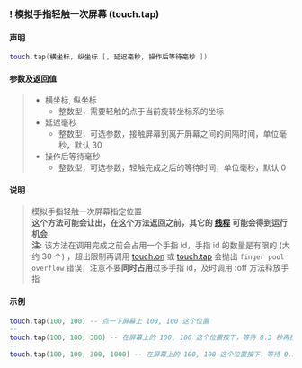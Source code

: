 ### \! 模拟手指轻触一次屏幕 (**touch\.tap**)


#### 声明
```lua
touch.tap(横坐标, 纵坐标 [, 延迟毫秒, 操作后等待毫秒 ])
```

#### 参数及返回值
> - 横坐标, 纵坐标 
>   - 整数型，需要轻触的点于当前旋转坐标系的坐标
> - 延迟毫秒
>   - 整数型，可选参数，接触屏幕到离开屏幕之间的间隔时间，单位毫秒，默认 30
> - 操作后等待毫秒
>   - 整数型，可选参数，轻触完成之后的等待时间，单位毫秒，默认 0


#### 说明
> 模拟手指轻触一次屏幕指定位置  
> **这个方法可能会让出，在这个方法返回之前，其它的 [线程](/Handbook/thread/README.md) 可能会得到运行机会**  
> **注:** 该方法在调用完成之前会占用一个手指 id，手指 id 的数量是有限的 (大约 30 个) ，超出限制再调用 [touch.on](/Handbook/touch/touch.on.md) 或 [touch.tap](/Handbook/touch/touch.tap.md) 会抛出 `finger pool overflow` 错误，注意不要**同时占用**过多手指 id，及时调用 :off 方法释放手指  


#### 示例  
```lua
touch.tap(100, 100) -- 点一下屏幕上 100, 100 这个位置
--
touch.tap(100, 100, 300) -- 在屏幕上的 100, 100 这个位置按下，等待 0.3 秒再抬起
--
touch.tap(100, 100, 300, 1000) -- 在屏幕上的 100, 100 这个位置按下，等待 0.3 秒再抬起，再等待 1 秒
```

